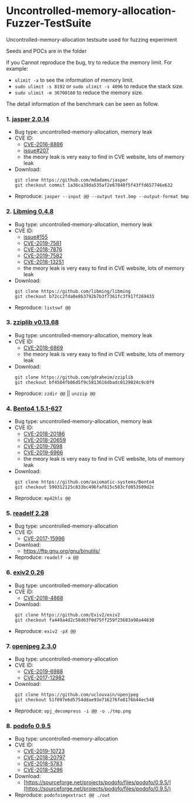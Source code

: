 # Uncontrolled-memory-allocation-Fuzzer-TestSuite

Uncontrolled-memory-allocation testsuite used for fuzzing experiment

Seeds and POCs are in the folder

If you Cannot reproduce the bug, try to reduce the memory limit.
For example:
- `ulimit -a` to see the information of memory limit.
- `sudo ulimit -s 8192` or `sudo ulimit -s 4096` to reduce the stack size.
- `sudo ulimit -m 36700160` to reduce the memory size.

The detail information of the benchmark can be seen as follow.


### 1. [jasper 2.0.14](./jasper/README.md)
- Bug type: uncontrolled-memory-allocation, memory leak
- CVE ID: 
  - [CVE-2016-8886](https://cve.mitre.org/cgi-bin/cvename.cgi?name=CVE-2019-7581)
  - [issue#207](https://github.com/libming/libming/issues/207)
  - the meory leak is very easy to find in CVE website, lots of memory leak
- Download:
  ```
  git clone https://github.com/mdadams/jasper
  git checkout commit 1a36ca39da535af2e67848f5f43ffd657746e632
  ```
- Reproduce: `jasper --input @@ --output test.bmp --output-format bmp`


### 2. [Libming 0.4.8](./libming/README.md)
- Bug type: uncontrolled-memory-allocation, memory leak
- CVE ID: 
  - [issue#155](https://github.com/libming/libming/issues/155)
  - [CVE-2019-7581](https://cve.mitre.org/cgi-bin/cvename.cgi?name=CVE-2019-7581)
  - [CVE-2018-7876](https://cve.mitre.org/cgi-bin/cvename.cgi?name=CVE-2018-7876)
  - [CVE-2019-7582](https://cve.mitre.org/cgi-bin/cvename.cgi?name=CVE-2019-7582)
  - [CVE-2018-13251](https://cve.mitre.org/cgi-bin/cvename.cgi?name=CVE-2018-13251)
  - the meory leak is very easy to find in CVE website, lots of memory leak
- Download:
  ```
  git clone https://github.com/libming/libming
  git checkout b72cc2fda0e8b3792b7b3f7361fc3f917f269433
  ```
- Reproduce: `listswf @@`


### 3. [zziplib v0.13.68](./zziplib/README.md)
- Bug type: uncontrolled-memory-allocation, memory leak
- CVE ID: 
  - [CVE-2018-6869](https://cve.mitre.org/cgi-bin/cvename.cgi?name=CVE-2018-6869)
  - the meory leak is very easy to find in CVE website, lots of memory leak
- Download:
  ```
  git clone https://github.com/gdraheim/zziplib
  git checkout bf4584fb06d5f9c5813616dbadc0129024c9c0f9
  ```
- Reproduce: `zzdir @@` || `unzzip @@`


### 4. [Bento4 1.5.1-627](./Bento4/README.md)
- Bug type: uncontrolled-memory-allocation, memory leak
- CVE ID: 
  - [CVE-2018-20186](https://cve.mitre.org/cgi-bin/cvename.cgi?name=CVE-2018-20186)
  - [CVE-2018-20659](https://cve.mitre.org/cgi-bin/cvename.cgi?name=CVE-2018-20659)
  - [CVE-2019-7698](https://cve.mitre.org/cgi-bin/cvename.cgi?name=CVE-2019-7698)
  - [CVE-2019-6966](https://cve.mitre.org/cgi-bin/cvename.cgi?name=CVE-2019-6966)
  - the meory leak is very easy to find in CVE website, lots of memory leak
- Download:
  ```
  git clone https://github.com/axiomatic-systems/Bento4
  git checkout 590312125c833bc496faf815c583cfd053509d2c
  ```
- Reproduce: `mp42hls @@`


### 5. [readelf 2.28](./readelf/README.md)
- Bug type: uncontrolled-memory-allocation
- CVE ID: 
  - [CVE-2017-15996](https://cve.mitre.org/cgi-bin/cvename.cgi?name=CVE-2017-15996)
- Download:
  - https://ftp.gnu.org/gnu/binutils/
- Reproduce: `readelf -a @@`


### 6. [exiv2 0.26](./exiv2/README.md)
- Bug type: uncontrolled-memory-allocation
- CVE ID: 
  - [CVE-2018-4868](https://cve.mitre.org/cgi-bin/cvename.cgi?name=CVE-2018-4868)
- Download:
	```
	git clone https://github.com/Exiv2/exiv2
	git checkout fa449a4d2c58d63f0d75ff259f25683a98a44630
	```
- Reproduce: `exiv2 -pX @@`


### 7. [openjpeg 2.3.0](./openjpeg/README.md)
- Bug type: uncontrolled-memory-allocation
- CVE ID: 
  - [CVE-2019-6988](https://cve.mitre.org/cgi-bin/cvename.cgi?name=CVE-2019-6988)
  - [CVE-2017-12982](https://cve.mitre.org/cgi-bin/cvename.cgi?name=CVE-2017-12982)
- Download:
	```
	git clone https://github.com/uclouvain/openjpeg
	git checkout 51f097e6d5754ddae93e716276fe8176b44ec548
	```
- Reproduce: `opj_decompress -i @@ -o ./tmp.png`

### 8. [podofo 0.9.5](./podofo/README.md)
- Bug type: uncontrolled-memory-allocation
- CVE ID: 
  - [CVE-2019-10723](https://cve.mitre.org/cgi-bin/cvename.cgi?name=CVE-2019-10723)
  - [CVE-2018-20797](https://cve.mitre.org/cgi-bin/cvename.cgi?name=CVE-2018-20797)
  - [CVE-2018-5783](https://cve.mitre.org/cgi-bin/cvename.cgi?name=CVE-2018-5783)
  - [CVE-2018-5296](https://cve.mitre.org/cgi-bin/cvename.cgi?name=CVE-2018-5296)
- Download:
  - [https://sourceforge.net/projects/podofo/files/podofo/0.9.5/](https://sourceforge.net/projects/podofo/files/podofo/0.9.5/)
- Reproduce: `podofoimgextract @@ ./out`